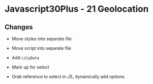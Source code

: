 # Javascript30Plus - 21 Geolocation

## Changes

- Move styles into separate file

- Move script into separate file

- Add `cityData`

- Mark up for select

- Grab reference to select in JS, dynamically add options

